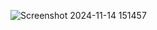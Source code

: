  ![Screenshot 2024-11-14 151457](https://github.com/user-attachments/assets/8d3bb18d-48be-4d19-bb6d-8c59711beaeb)
